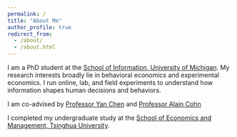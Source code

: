```yaml
---
permalink: /
title: "About Me"
author_profile: true
redirect_from: 
  - /about/
  - /about.html
---
```


I am a PhD student at the [School of Information, University of Michigan](https://www.si.umich.edu/). My research interests broadly lie in behavioral economics and experimental economics. I run online, lab, and field experiments to understand how information shapes human decisions and behaviors.

I am co-advised by [Professor Yan Chen](https://yanchen.people.si.umich.edu/) and [Professor Alain Cohn](https://sites.google.com/site/alaincohn/home)

I completed my undergraduate study at the [School of Economics and Management, Tsinghua University](https://www.sem.tsinghua.edu.cn/en/).
